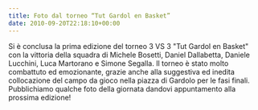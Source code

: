 ```yaml
---
title: Foto dal torneo “Tut Gardol en Basket”
date: 2010-09-20T22:18:10+00:00
---
```

Si è conclusa la prima edizione del torneo 3 VS 3 "Tut Gardol en Basket" con la vittoria della squadra di Michele Bosetti, Daniel Dallabetta, Daniele Lucchini, Luca Martorano e Simone Segalla. Il torneo è stato molto combattuto ed emozionante, grazie anche alla suggestiva ed inedita collocazione del campo da gioco nella piazza di Gardolo per le fasi finali. Pubblichiamo qualche foto della giornata dandovi appuntamento alla prossima edizione!
